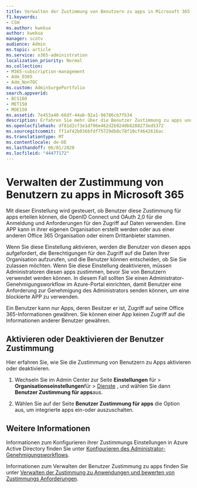 ```yaml
---
title: Verwalten der Zustimmung von Benutzern zu apps in Microsoft 365
f1.keywords:
- CSH
ms.author: kwekua
author: kwekua
manager: scotv
audience: Admin
ms.topic: article
ms.service: o365-administration
localization_priority: Normal
ms.collection:
- M365-subscription-management
- Adm_O365
- Adm_NonTOC
ms.custom: AdminSurgePortfolio
search.appverid:
- BCS160
- MET150
- MOE150
ms.assetid: 7e453a40-66df-44ab-92a1-96786cb7fb34
description: Erfahren Sie mehr über die Benutzer Zustimmung zu apps und wie Sie Sie aktivieren, damit Drittanbieter-apps auf die Microsoft 365-Informationen von Benutzern zugreifen können.
ms.openlocfilehash: df81d2cf3e1d796e462d2b9240b8288273ed5372
ms.sourcegitcommit: ff1af42b036bfdf75729db8c78f10cf4642616ac
ms.translationtype: MT
ms.contentlocale: de-DE
ms.lasthandoff: 06/01/2020
ms.locfileid: "44477172"
---
```

# <a name="managing-user-consent-to-apps-in-microsoft-365"></a>Verwalten der Zustimmung von Benutzern zu apps in Microsoft 365

Mit dieser Einstellung wird gesteuert, ob Benutzer diese Zustimmung für apps erteilen können, die OpenID Connect und OAuth 2,0 für die Anmeldung und Anforderungen für den Zugriff auf Daten verwenden. Eine APP kann in ihrer eigenen Organisation erstellt werden oder aus einer anderen Office 365 Organisation oder einem Drittanbieter stammen.

Wenn Sie diese Einstellung aktivieren, werden die Benutzer von diesen apps aufgefordert, die Berechtigungen für den Zugriff auf die Daten Ihrer Organisation aufzurufen, und die Benutzer können entscheiden, ob Sie Sie zulassen möchten. Wenn Sie diese Einstellung deaktivieren, müssen Administratoren diesen apps zustimmen, bevor Sie von Benutzern verwendet werden können. In diesem Fall sollten Sie einen Administrator-Genehmigungsworkflow im Azure-Portal einrichten, damit Benutzer eine Anforderung zur Genehmigung des Administrators senden können, um eine blockierte APP zu verwenden.

Ein Benutzer kann nur Apps, deren Besitzer er ist, Zugriff auf seine Office 365-Informationen gewähren. Sie können einer App keinen Zugriff auf die Informationen anderer Benutzer gewähren.

## <a name="turning-user-consent-on-or-off"></a>Aktivieren oder Deaktivieren der Benutzer Zustimmung
<a name="__toc379982114"> </a>

Hier erfahren Sie, wie Sie die Zustimmung von Benutzern zu Apps aktivieren oder deaktivieren.

1. Wechseln Sie im Admin Center zur Seite **Einstellungen** für \> **Organisationseinstellungen**für  >  [Dienste](https://go.microsoft.com/fwlink/p/?linkid=2053743) , und wählen Sie dann **Benutzer Zustimmung für apps**aus.

2. Wählen Sie auf der Seite **Benutzer Zustimmung für apps** die Option aus, um integrierte apps ein-oder auszuschalten.

## <a name="more-info"></a>Weitere Informationen
<a name="__toc379982114"> </a>

Informationen zum Konfigurieren ihrer Zustimmungs Einstellungen in Azure Active Directory finden Sie unter [Konfigurieren des Administrator-Genehmigungsworkflows](https://docs.microsoft.com/azure/active-directory/manage-apps/configure-admin-consent-workflow).

Informationen zum Verwalten der Benutzer Zustimmung zu apps finden Sie unter [Verwalten der Zustimmung zu Anwendungen und bewerten von Zustimmungs Anforderungen](https://docs.microsoft.com/azure/active-directory/manage-apps/manage-consent-requests).